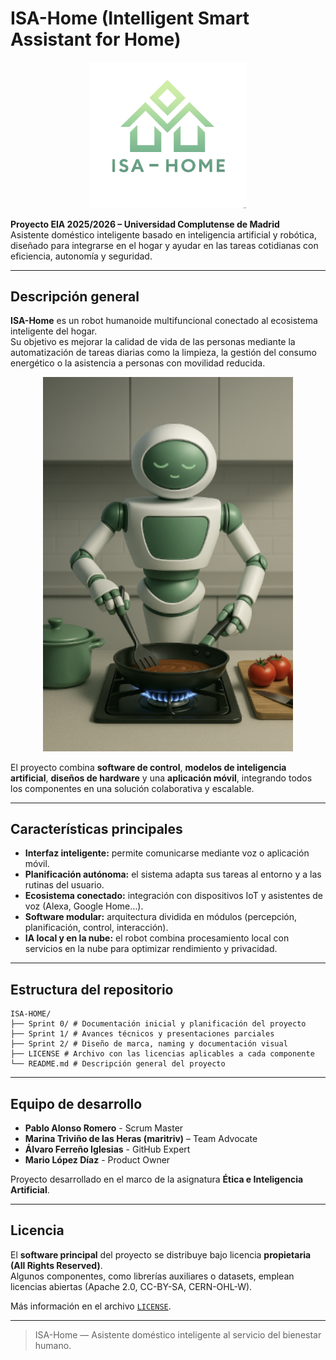 # ISA-Home (Intelligent Smart Assistant for Home)

<p align="center">
  <img src="./assets/Logotipo.png" alt="ISA-Home Logo" width="250"/>
</p>

**Proyecto EIA 2025/2026 – Universidad Complutense de Madrid**  
Asistente doméstico inteligente basado en inteligencia artificial y robótica, diseñado para integrarse en el hogar y ayudar en las tareas cotidianas con eficiencia, autonomía y seguridad.

---

## Descripción general

**ISA-Home** es un robot humanoide multifuncional conectado al ecosistema inteligente del hogar.  
Su objetivo es mejorar la calidad de vida de las personas mediante la automatización de tareas diarias como la limpieza, la gestión del consumo energético o la asistencia a personas con movilidad reducida.  

<p align="center">
  <img src="./assets/Robot%20cocinando.png" alt="ISA-Home Robot" width="400"/>
</p>

El proyecto combina **software de control**, **modelos de inteligencia artificial**, **diseños de hardware** y una **aplicación móvil**, integrando todos los componentes en una solución colaborativa y escalable.

---

## Características principales

- **Interfaz inteligente:** permite comunicarse mediante voz o aplicación móvil.  
- **Planificación autónoma:** el sistema adapta sus tareas al entorno y a las rutinas del usuario.  
- **Ecosistema conectado:** integración con dispositivos IoT y asistentes de voz (Alexa, Google Home…).  
- **Software modular:** arquitectura dividida en módulos (percepción, planificación, control, interacción).  
- **IA local y en la nube:** el robot combina procesamiento local con servicios en la nube para optimizar rendimiento y privacidad.  

---

## Estructura del repositorio

```
ISA-HOME/
├── Sprint 0/ # Documentación inicial y planificación del proyecto
├── Sprint 1/ # Avances técnicos y presentaciones parciales
├── Sprint 2/ # Diseño de marca, naming y documentación visual
├── LICENSE # Archivo con las licencias aplicables a cada componente
└── README.md # Descripción general del proyecto
```


---

## Equipo de desarrollo

- **Pablo Alonso Romero** - Scrum Master
- **Marina Triviño de las Heras (maritriv)** – Team Advocate
- **Álvaro Ferreño Iglesias** - GitHub Expert
- **Mario López Díaz** - Product Owner

Proyecto desarrollado en el marco de la asignatura **Ética e Inteligencia Artificial**.

---

## Licencia

El **software principal** del proyecto se distribuye bajo licencia **propietaria (All Rights Reserved)**.  
Algunos componentes, como librerías auxiliares o datasets, emplean licencias abiertas (Apache 2.0, CC-BY-SA, CERN-OHL-W).  

Más información en el archivo [`LICENSE`](./LICENSE).


---

> ISA-Home — Asistente doméstico inteligente al servicio del bienestar humano.
